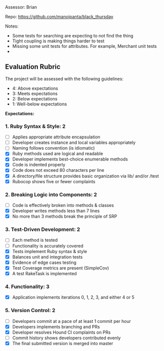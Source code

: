 Assessor: Brian 

Repo: https://github.com/manojpanta/black_thursday

Notes:

* Some tests for searching are expecting to not find the thing
* Tight coupling is making things harder to test
* Missing some unit tests for attributes. For example, Merchant unit tests
* 


## Evaluation Rubric

The project will be assessed with the following guidelines:

* 4: Above expectations
* 3: Meets expectations
* 2: Below expectations
* 1: Well-below expectations

**Expectations:**

### 1. Ruby Syntax & Style: 2

- [ ] Applies appropriate attribute encapsulation  
- [ ] Developer creates instance and local variables appropriately
- [ ] Naming follows convention (is idiomatic)
- [x] Ruby methods used are logical and readable  
- [x] Developer implements best-choice enumerable methods
- [x] Code is indented properly
- [x] Code does not exceed 80 characters per line
- [x] A directory/file structure provides basic organization via lib/ and/or /test  
- [x] Rubocop shows five or fewer complaints

### 2. Breaking Logic into Components: 2

- [ ] Code is effectively broken into methods & classes
- [x] Developer writes methods less than 7 lines
- [x] No more than 3 methods break the principle of SRP

### 3. Test-Driven Development: 2

- [ ] Each method is tested  
- [ ] Functionality is accurately covered
- [x] Tests implement Ruby syntax & style   
- [x] Balances unit and integration tests
- [x] Evidence of edge cases testing
- [x] Test Coverage metrics are present (SimpleCov)
- [x] A test RakeTask is implemented

### 4. Functionality: 3

- [x] Application implements iterations 0, 1, 2, 3, and either 4 or 5

### 5. Version Control: 2

- [ ] Developers commit at a pace of at least 1 commit per hour
- [x] Developers implements branching and PRs
- [x] Developer resolves Hound CI complaints on PRs
- [ ] Commit history shows developers contributed evenly
- [x] The final submitted version is merged into master
